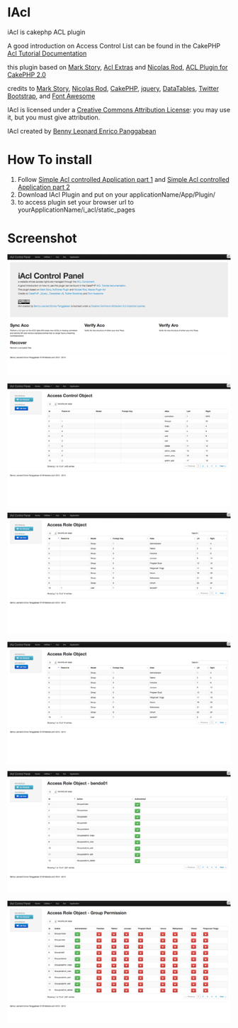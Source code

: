 # IAcl

iAcl is cakephp ACL plugin

A good introduction on Access Control List can be found in the CakePHP [Acl Tutorial Documentation](http://book.cakephp.org/2.0/en/tutorials-and-examples/simple-acl-controlled-application/simple-acl-controlled-application.html)

this plugin based on [Mark Story](http://mark-story.com/), [Acl Extras](https://github.com/markstory/acl_extras) and [Nicolas Rod](http://www.alaxos.net/), [ACL Plugin for CakePHP 2.0](http://www.alaxos.net/blaxos/pages/view/plugin_acl_2.0)

credits to [Mark Story](http://mark-story.com/), [Nicolas Rod](http://www.alaxos.net/), [CakePHP](http://cakephp.org/), [jquery](http://jquery.com/), [DataTables](http://www.datatables.net/), [Twitter Bootstrap](http://twitter.github.io/bootstrap/), and [Font Awesome](http://fortawesome.github.io/Font-Awesome/)

IAcl is licensed under a [Creative Commons Attribution License](http://creativecommons.org/licenses/by/3.0/us/): you may use it, but you must give attribution.

IAcl created by [Benny Leonard Enrico Panggabean](http://whiteboks.com)

# How To install

1. Follow [Simple Acl controlled Application part 1](http://book.cakephp.org/2.0/en/tutorials-and-examples/simple-acl-controlled-application/simple-acl-controlled-application.html) and [Simple Acl controlled Application part 2](http://book.cakephp.org/2.0/en/tutorials-and-examples/simple-acl-controlled-application/part-two.html)
2. Download IAcl Plugin and put on your applicationName/App/Plugin/
3. to access plugin set your browser url to yourApplicationName/i\_acl/static\_pages

# Screenshot
![landing page](https://github.com/bendo01/IAcl/blob/master/screenshot/iAcl_1.png "landing page")

![Aco index page](https://github.com/bendo01/IAcl/blob/master/screenshot/iAcl_IAclAcos_20130511-214424.png "aco index page")

![Aro index page](https://github.com/bendo01/IAcl/blob/master/screenshot/iAcl_IAclAros_20130511-214447.png "aro index page")

![set user permission page](https://github.com/bendo01/IAcl/blob/master/screenshot/iAcl_IAclAros_20130511-214447.png "set user permission page")

![user permission page](https://github.com/bendo01/IAcl/blob/master/screenshot/iAcl_IAclAros_20130511-214942.png "user permission page")

![group permission page](https://github.com/bendo01/IAcl/blob/master/screenshot/iAcl_IAclAros_20130511-215009.png "group permission page")
